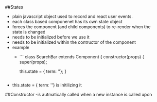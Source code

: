 ##States
- plain javascript object used to record and react user events.
- each class based componenet has its own state object
- forces the component (and child components) to re-render when the state is changed
- needs to be initialized before we use it
- needs to be initialized within the contructor of the component
- example
  - ´´´
  class SearchBar extends Component {
  constructor(props) {
    super(props);

    this.state = { term: ''};
  }
  ```
- this.state = { term: ''} is initilizing it


##Constructor
-is autmatically called when a new instance is called upon


